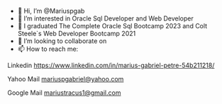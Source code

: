 - 👋 Hi, I’m @Mariuspgab
- 👀 I’m interested in Oracle Sql Developer and Web Developer
- 🌱 I graduated The Complete Oracle Sql Bootcamp 2023 and Colt Steele`s Web Developer Bootcamp 2021
- 💞️ I’m looking to collaborate on 
- 📫 How to reach me:

Linkedin
https://www.linkedin.com/in/marius-gabriel-petre-54b211218/

Yahoo Mail
mariuspgabriel@yahoo.com 

Google Mail
mariustracus1@gmail.com

<!---
Mariuspgab/Mariuspgab is a ✨ special ✨ repository because its `README.md` (this file) appears on your GitHub profile.
You can click the Preview link to take a look at your changes.
--->
